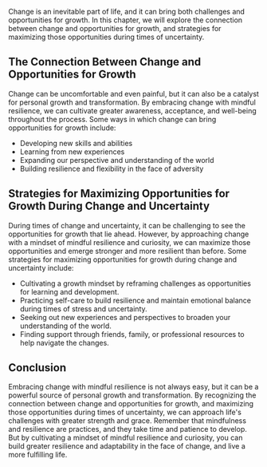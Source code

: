 
Change is an inevitable part of life, and it can bring both challenges and opportunities for growth. In this chapter, we will explore the connection between change and opportunities for growth, and strategies for maximizing those opportunities during times of uncertainty.

The Connection Between Change and Opportunities for Growth
----------------------------------------------------------

Change can be uncomfortable and even painful, but it can also be a catalyst for personal growth and transformation. By embracing change with mindful resilience, we can cultivate greater awareness, acceptance, and well-being throughout the process. Some ways in which change can bring opportunities for growth include:

* Developing new skills and abilities
* Learning from new experiences
* Expanding our perspective and understanding of the world
* Building resilience and flexibility in the face of adversity

Strategies for Maximizing Opportunities for Growth During Change and Uncertainty
--------------------------------------------------------------------------------

During times of change and uncertainty, it can be challenging to see the opportunities for growth that lie ahead. However, by approaching change with a mindset of mindful resilience and curiosity, we can maximize those opportunities and emerge stronger and more resilient than before. Some strategies for maximizing opportunities for growth during change and uncertainty include:

* Cultivating a growth mindset by reframing challenges as opportunities for learning and development.
* Practicing self-care to build resilience and maintain emotional balance during times of stress and uncertainty.
* Seeking out new experiences and perspectives to broaden your understanding of the world.
* Finding support through friends, family, or professional resources to help navigate the changes.

Conclusion
----------

Embracing change with mindful resilience is not always easy, but it can be a powerful source of personal growth and transformation. By recognizing the connection between change and opportunities for growth, and maximizing those opportunities during times of uncertainty, we can approach life's challenges with greater strength and grace. Remember that mindfulness and resilience are practices, and they take time and patience to develop. But by cultivating a mindset of mindful resilience and curiosity, you can build greater resilience and adaptability in the face of change, and live a more fulfilling life.
